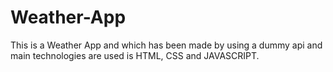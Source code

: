 # Weather-App
This is a Weather App and which has been made by using a dummy api and main technologies are used is HTML, CSS and JAVASCRIPT.
